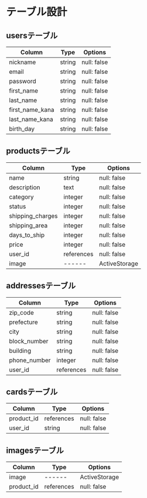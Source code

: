 # テーブル設計

## usersテーブル

|  Column           |  Type    |  Options      |
|  ----------       |  ------  |  --------     |
|  nickname         |  string  |  null: false  |
|  email            |  string  |  null: false  |
|  password         |  string  |  null: false  |
|  first_name       |  string  |  null: false  |
|  last_name        |  string  |  null: false  |
|  first_name_kana  |  string  |  null: false  |
|  last_name_kana   |  string  |  null: false  |
|  birth_day        |  string  |  null: false  |

## productsテーブル

|  Column           |  Type        |  Options        |
|  ---------        |  ------      |  --------       |
|  name             |  string      |  null: false    |
|  description      |  text        |  null: false    |
|  category         |  integer     |  null: false    |
|  status           |  integer     |  null: false    |
|  shipping_charges |  integer     |  null: false    |
|  shipping_area    |  integer     |  null: false    |
|  days_to_ship     |  integer     |  null: false    |
|  price            |  integer     |  null: false    |
|  user_id          |  references  |  null: false    |
|  image            |  ------      |  ActiveStorage  |

## addressesテーブル

|  Column       |  Type        |  Options      |
|  ----------   |  ------      |  --------     |
|  zip_code     |  string      |  null: false  |
|  prefecture   |  string      |  null: false  |
|  city         |  string      |  null: false  |
|  block_number |  string      |  null: false  |
|  building     |  string      |  null: false  |
|  phone_number |  integer     |  null: false  |
|  user_id      |  references  |  null: false  |

## cardsテーブル

|  Column       |  Type        |  Options      |
|  ----------   |  ------      |  --------     |
|  product_id   |  references  |  null: false  |
|  user_id      |  string      |  null: false  |

## imagesテーブル

|  Column       |  Type        |  Options       |
|  ----------   |  ------      |  --------      |
|  image        |  ------      |  ActiveStorage |
|  product_id   |  references  |  null: false   |



